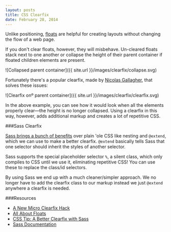 ```yaml
---
layout: posts
title: CSS Clearfix
date: February 28, 2014
---
```


Unlike positioning, <a href="http://css-tricks.com/all-about-floats/" target="_blank">floats</a> are helpful for creating layouts without
changing the flow of a web page.

If you don't clear floats, however, they will misbehave. Un-cleared floats stack next to one another or collapse the height of their parent container if floated children elements are present.

![Collapsed parent container]({{ site.url }}/images/clearfix/collapse.svg)

Fortunately there's a popular clearfix, made by <a href="http://nicolasgallagher.com/micro-clearfix-hack/" target="_blank">Nicolas Gallagher</a>, that solves these issues:

<script src="https://gist.github.com/aekaplan/9274193.js"></script>
<script src="https://gist.github.com/aekaplan/8467436.js"></script>

![Clearfix onº parent container]({{ site.url }}/images/clearfix/clearfix.svg)

In the above example, you can see how it would look when all the elements properly clear—the height is no longer collapsed. Using a clearfix in this way, however, adds additional markup and creates a lot of repetitive CSS.

###Sass Clearfix

<a href="{{ site.url }}/scss/" target="_blank">Sass brings a bunch of benefits</a> over plain 'ole CSS like nesting and <code>@extend</code>, which we can use to make a better clearfix. <code>@extend</code> basically tells Sass that one selector should inherit the styles of another selector.

<script src="https://gist.github.com/aekaplan/9274372.js"></script>

Sass supports the special placeholder selector <code>%</code>, a silent class, which only compiles to CSS until we use it, eliminating repetitive CSS! You can use these to replace the class/id selectors.

<script src="https://gist.github.com/aekaplan/9274422.js"></script>
<script src="https://gist.github.com/aekaplan/9276515.js"></script>

By using Sass we end up with a much cleaner/simpler approach. We no longer have to add the clearfix class to our markup instead we just <code>@extend</code> anywhere a clearfix is needed.

###Resources

* <a href="http://nicolasgallagher.com/micro-clearfix-hack/" target="_blank">A New Micro Clearfix Hack</a>
* <a href="http://css-tricks.com/all-about-floats/" target="_blank">All About Floats</a>
* <a href="http://blog.teamtreehouse.com/a-better-clearfix-with-sass" target="_blank">CSS Tip: A Better Clearfix with Sass</a>
* <a href="http://sass-lang.com/documentation/file.SASS_REFERENCE.html#extend" target="_blank">Sass Documentation</a>
